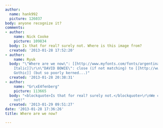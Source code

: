 ```yaml
---
author:
  name: hank992
  picture: 126037
body: anyone recognize it?
comments:
- author:
    name: Nick Cooke
    picture: 109834
  body: Is that for real? surely not. Where is this image from?
  created: '2013-01-28 17:52:20'
- author:
    name: Ryuk
  body: "\"Where are we now\": [[http://www.myfonts.com/fonts/argentina-lian-types/aire/|Aire
    Italic]]\r\n\"DAVID BOWIE\": close (if not matching) to [[http://www.myfonts.com/fonts/urw/alternate-gothic/|Alternate
    Gothic]] (but so poorly kerned...)"
  created: '2013-01-28 20:38:31'
- author:
    name: "Gr\xE4fenberg"
    picture: 113665
  body: "<blockquote>Is that for real? surely not.</blockquote>\r\nWe can only hope
    not!"
  created: '2013-01-29 09:51:27'
date: '2013-01-28 17:36:26'
title: Where are we now?

---
```


